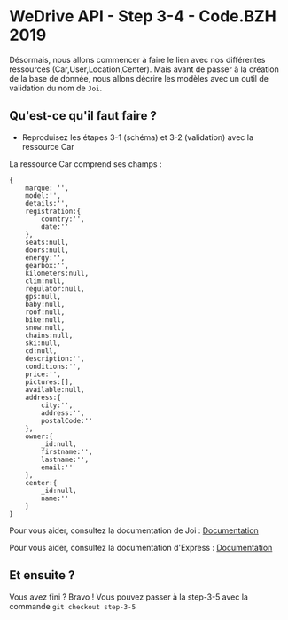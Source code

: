 # WeDrive API - Step 3-4 - Code.BZH 2019

Désormais, nous allons commencer à faire le lien avec nos différentes ressources (Car,User,Location,Center). Mais avant de passer à la création de la base de donnée, nous allons décrire les modèles avec un outil de validation du nom de ``Joi``.

## Qu'est-ce qu'il faut faire ? 

- Reproduisez les étapes 3-1 (schéma) et 3-2 (validation) avec la ressource Car

La ressource Car comprend ses champs : 
```
{
    marque: '',
    model:'',
    details:'',
    registration:{
        country:'',
        date:''
    },
    seats:null,
    doors:null,
    energy:'',
    gearbox:'',
    kilometers:null,
    clim:null,
    regulator:null,
    gps:null,
    baby:null,
    roof:null,
    bike:null,
    snow:null,
    chains:null,
    ski:null,
    cd:null,
    description:'',
    conditions:'',
    price:'',
    pictures:[],
    available:null,
    address:{
        city:'',
        address:'',
        postalCode:''
    },
    owner:{
        _id:null,
        firstname:'',
        lastname:'',
        email:''
    },
    center:{
        _id:null,
        name:''
    }
}
```

Pour vous aider, consultez la documentation de Joi : [Documentation](https://github.com/hapijs/joi)

Pour vous aider, consultez la documentation d'Express : [Documentation](https://expressjs.com/fr/guide/routing.html)


## Et ensuite ? 

Vous avez fini ? Bravo ! Vous pouvez passer à la step-3-5 avec la commande ```git checkout step-3-5```